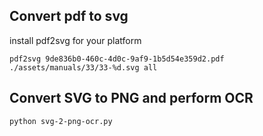 ## Convert pdf to svg

install pdf2svg for your platform

```
pdf2svg 9de836b0-460c-4d0c-9af9-1b5d54e359d2.pdf ./assets/manuals/33/33-%d.svg all
```

## Convert SVG to PNG and perform OCR

```
python svg-2-png-ocr.py
```
